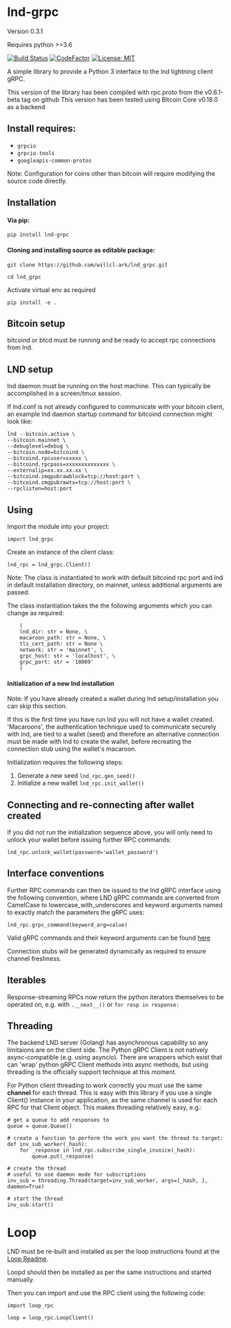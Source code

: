 # lnd-grpc

Version 0.3.1

Requires python >=3.6

[![Build Status](https://travis-ci.org/willcl-ark/lnd_grpc.svg?branch=master)](https://travis-ci.org/willcl-ark/lnd_grpc)  [![CodeFactor](https://www.codefactor.io/repository/github/willcl-ark/lnd_grpc/badge)](https://www.codefactor.io/repository/github/willcl-ark/lnd_grpc)  [![License: MIT](https://img.shields.io/badge/License-MIT-yellow.svg)](https://opensource.org/licenses/MIT)

A simple library to provide a Python 3 interface to the lnd lightning client gRPC.

This version of the library has been compiled with rpc.proto from the v0.6.1-beta tag on github
This version has been tested using Bitcoin Core v0.18.0 as a backend

## Install requires:
* `grpcio`
* `grpcio-tools`
* `googleapis-common-protos`

Note: Configuration for coins other than bitcoin will require modifying the source code directly.

## Installation
#### Via pip:

`pip install lnd-grpc`

#### Cloning and installing source as editable package:

`git clone https://github.com/willcl-ark/lnd_grpc.git`

`cd lnd_grpc`

Activate virtual env as required

`pip install -e .`

## Bitcoin setup

bitcoind or btcd must be running and be ready to accept rpc connections from lnd.

## LND setup
lnd daemon must be running on the host machine. This can typically be accomplished in a screen/tmux session.

If lnd.conf is not already configured to communicate with your bitcoin client, an example lnd daemon startup command for bitcoind connection might look like:

```
lnd --bitcoin.active \
--bitcoin.mainnet \
--debuglevel=debug \
--bitcoin.node=bitcoind \
--bitcoind.rpcuser=xxxxx \
--bitcoind.rpcpass=xxxxxxxxxxxxxx \
--externalip=xx.xx.xx.xx \
--bitcoind.zmqpubrawblock=tcp://host:port \
--bitcoind.zmqpubrawtx=tcp://host:port \
--rpclisten=host:port
```

## Using
Import the module into your project:

`import lnd_grpc`

Create an instance of the client class: 

`lnd_rpc = lnd_grpc.Client()`

Note: The class is instantiated to work with default bitcoind rpc port and lnd in default installation directory, on mainnet, unless additional arguments are passed.

The class instantiation takes the the following arguments which you can change as required:

```
    (
    lnd_dir: str = None, \
    macaroon_path: str = None, \
    tls_cert_path: str = None \
    network: str = 'mainnet', \
    grpc_host: str = 'localhost', \
    grpc_port: str = '10009'
    )
```

#### Initialization of a new lnd installation

Note: If you have already created a wallet during lnd setup/installation you can skip this section.

If this is the first time you have run lnd you will not have a wallet created. 'Macaroons', the authentication technique used to communicate securely with lnd, are tied to a wallet (seed) and therefore an alternative connection must be made with lnd to create the wallet, before recreating the connection stub using the wallet's macaroon.

Initialization requires the following steps:
1. Generate a new seed `lnd_rpc.gen_seed()`
2. Initialize a new wallet `lnd_rpc.init_wallet()`


## Connecting and re-connecting after wallet created
If you did not run the initialization sequence above, you will only need to unlock your wallet before issuing further RPC commands:

`lnd_rpc.unlock_wallet(password='wallet_password')`

## Interface conventions
Further RPC commands can then be issued to the lnd gRPC interface using the following convention, where LND gRPC commands are converted from CamelCase to lowercase_with_underscores and keyword arguments named to exactly match the parameters the gRPC uses:

`lnd_rpc.grpc_command(keyword_arg=value)`

Valid gRPC commands and their keyword arguments can be found [here](https://api.lightning.community/?python#lnd-grpc-api-reference)
 
Connection stubs will be generated dynamically as required to ensure channel freshness. 

## Iterables 
Response-streaming RPCs now return the python iterators themselves to be operated on, e.g. with `.__next__()` or `for resp in response:`

## Threading
The backend LND server (Golang) has asynchronous capability so any limitaions are on the client side. 
The Python gRPC Client is not natively async-compatible (e.g. using asyncio). There are wrappers which exist that can 'wrap' python gRPC Client methods into async methods, but using threading is the officially support technique at this moment.

For Python client threading to work correctly you must use the same **channel** for each thread. This is easy with this library if you use a single Client() instance in your application, as the same channel is used for each RPC for that Client object. This makes threading relatively easy, e.g.:

```
# get a queue to add responses to
queue = queue.Queue()

# create a function to perform the work you want the thread to target:
def inv_sub_worker(_hash):
    for _response in lnd_rpc.subscribe_single_invoice(_hash):
        queue.put(_response)

# create the thread
# useful to use daemon mode for subscriptions
inv_sub = threading.Thread(target=inv_sub_worker, args=[_hash, ], daemon=True)

# start the thread
inv_sub.start()
```

# Loop 
LND must be re-built and installed as per the loop instructions found at the [Loop Readme](https://github.com/lightninglabs/loop/blob/master/README.md).

Loopd should then be installed as per the same instructions and started manually.

Then you can import and use the RPC client using the following code:

```
import loop_rpc

loop = loop_rpc.LoopClient()
```